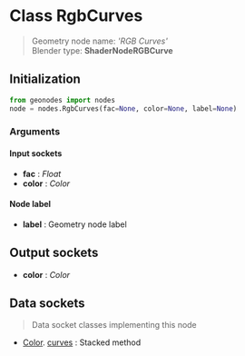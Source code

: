 
# Class RgbCurves

> Geometry node name: _'RGB Curves'_<br>Blender type:  **ShaderNodeRGBCurve**

## Initialization


```python
from geonodes import nodes
node = nodes.RgbCurves(fac=None, color=None, label=None)
```


### Arguments


#### Input sockets



- **fac** : _Float_
- **color** : _Color_



#### Node label



- **label** : Geometry node label



## Output sockets



- **color** : _Color_



## Data sockets

> Data socket classes implementing this node


- [Color](aaa). [curves](bbb) : Stacked method



